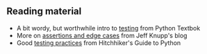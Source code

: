 ## Reading material

* A bit wordy, but worthwhile intro to [testing](http://python-textbok.readthedocs.io/en/latest/Packaging_and_Testing.html#testing) from Python Textbok
* More on [assertions and edge cases](https://jeffknupp.com/blog/2013/12/09/improve-your-python-understanding-unit-testing/) from Jeff Knupp's blog
* Good [testing practices](http://docs.python-guide.org/en/latest/writing/tests/) from Hitchhiker's Guide to Python
